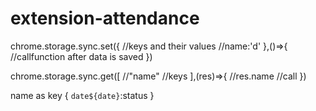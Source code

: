 # extension-attendance


chrome.storage.sync.set({
    //keys and their values
    //name:'d'
},()=>{
//callfunction after data is saved
})

chrome.storage.sync.get([
    //"name"
    //keys
],(res)=>{
//res.name
//call
})


name as key
{
    `date${date}`:status
}